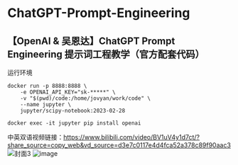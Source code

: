 # ChatGPT-Prompt-Engineering
## 【OpenAI &amp; 吴恩达】ChatGPT Prompt Engineering 提示词工程教学（官方配套代码）
运行环境
```
docker run -p 8888:8888 \
    -e OPENAI_API_KEY="sk-*****" \
    -v "$(pwd)/code:/home/jovyan/work/code" \
    --name jupyter \
    jupyter/scipy-notebook:2023-02-28
   
docker exec -it jupyter pip install openai
```
 
中英双语视频链接：https://www.bilibili.com/video/BV1uV4y1d7ct/?share_source=copy_web&vd_source=d3e7c0117e4d4fca52a378c89f90aac3
![封面3](https://user-images.githubusercontent.com/48280924/235335939-d6ea7c59-e8dd-4b86-98be-bb6340782b08.png)
![image](https://user-images.githubusercontent.com/48280924/235336012-60579579-7c41-48d8-ad69-310eb220fb76.png)

